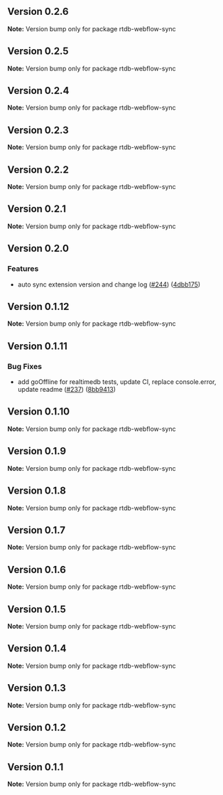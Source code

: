 ## Version 0.2.6

**Note:** Version bump only for package rtdb-webflow-sync

## Version 0.2.5

**Note:** Version bump only for package rtdb-webflow-sync

## Version 0.2.4

**Note:** Version bump only for package rtdb-webflow-sync

## Version 0.2.3

**Note:** Version bump only for package rtdb-webflow-sync

## Version 0.2.2

**Note:** Version bump only for package rtdb-webflow-sync

## Version 0.2.1

**Note:** Version bump only for package rtdb-webflow-sync

## Version 0.2.0

### Features

- auto sync extension version and change log ([#244](https://github.com/simplycubed/extensions/issues/244)) ([4dbb175](https://github.com/simplycubed/extensions/commit/4dbb17526fae5189a89164186fcf9866f555c7ea))

## Version 0.1.12

**Note:** Version bump only for package rtdb-webflow-sync

## Version 0.1.11

### Bug Fixes

- add goOffline for realtimedb tests, update CI, replace console.error, update readme ([#237](https://github.com/simplycubed/extensions/issues/237)) ([8bb9413](https://github.com/simplycubed/extensions/commit/8bb9413131e3eb8e633896ec9188fcab759400ae))

## Version 0.1.10

**Note:** Version bump only for package rtdb-webflow-sync

## Version 0.1.9

**Note:** Version bump only for package rtdb-webflow-sync

## Version 0.1.8

**Note:** Version bump only for package rtdb-webflow-sync

## Version 0.1.7

**Note:** Version bump only for package rtdb-webflow-sync

## Version 0.1.6

**Note:** Version bump only for package rtdb-webflow-sync

## Version 0.1.5

**Note:** Version bump only for package rtdb-webflow-sync

## Version 0.1.4

**Note:** Version bump only for package rtdb-webflow-sync

## Version 0.1.3

**Note:** Version bump only for package rtdb-webflow-sync

## Version 0.1.2

**Note:** Version bump only for package rtdb-webflow-sync

## Version 0.1.1

**Note:** Version bump only for package rtdb-webflow-sync